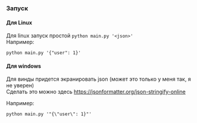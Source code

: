 ### Запуск

#### Для Linux  
Для linux запуск простой ```python main.py '<json>'```  
Например:
```
python main.py '{"user": 1}'
```

#### Для windows
Для винды придется экранировать json (может это только у меня так, я не уверен)  
Сделать это можно здесь https://jsonformatter.org/json-stringify-online  

Например:
```
python main.py '"{\"user\": 1}"'
```
